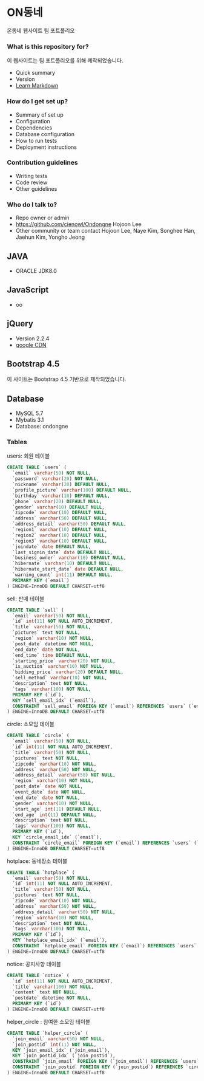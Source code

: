 # ON동네 

온동네 웹사이트 팀 포트폴리오

### What is this repository for?

이 웹사이트는 팀 포트폴리오를 위해 제작되었습니다.
* Quick summary
* Version
* [Learn Markdown](https://bitbucket.org/tutorials/markdowndemo)

### How do I get set up?

* Summary of set up
* Configuration
* Dependencies
* Database configuration
* How to run tests
* Deployment instructions

### Contribution guidelines

* Writing tests
* Code review
* Other guidelines

### Who do I talk to?

* Repo owner or admin
* https://github.com/cienowl/Ondongne
  Hojoon Lee
* Other community or team contact
  Hojoon Lee, Naye Kim, Songhee Han, Jaehun Kim, Yongho Jeong

## JAVA

* ORACLE JDK8.0

## JavaScript

* oo

## jQuery

* Version 2.2.4
* [google CDN](https://ajax.googleapis.com/ajax/libs/jquery/2.2.4/jquery.min.js)

## Bootstrap 4.5

이 사이트는 Bootstrap 4.5 기반으로 제작되었습니다.

## Database

* MySQL 5.7
* Mybatis 3.1
* Database: ondongne

### Tables

users: 회원 테이블

~~~sql
CREATE TABLE `users` (
  `email` varchar(50) NOT NULL,
  `password` varchar(20) NOT NULL,
  `nickname` varchar(20) DEFAULT NULL,
  `profile_picture` varchar(100) DEFAULT NULL,
  `birthday` varchar(10) DEFAULT NULL,
  `phone` varchar(20) DEFAULT NULL,
  `gender` varchar(10) DEFAULT NULL,
  `zipcode` varchar(10) DEFAULT NULL,
  `address` varchar(50) DEFAULT NULL,
  `address_detail` varchar(50) DEFAULT NULL,
  `region1` varchar(10) DEFAULT NULL,
  `region2` varchar(10) DEFAULT NULL,
  `region3` varchar(10) DEFAULT NULL,
  `joindate` date DEFAULT NULL,
  `last_signin_date` date DEFAULT NULL,
  `business_owner` varchar(10) DEFAULT NULL,
  `hibernate` varchar(10) DEFAULT NULL,
  `hibernate_start_date` date DEFAULT NULL,
  `warning_count` int(11) DEFAULT NULL,
  PRIMARY KEY (`email`)
) ENGINE=InnoDB DEFAULT CHARSET=utf8
~~~

sell: 판매 테이블

~~~sql
CREATE TABLE `sell` (
  `email` varchar(50) NOT NULL,
  `id` int(11) NOT NULL AUTO_INCREMENT,
  `title` varchar(50) NOT NULL,
  `pictures` text NOT NULL,
  `region` varchar(10) NOT NULL,
  `post_date` datetime NOT NULL,
  `end_date` date NOT NULL,
  `end_time` time DEFAULT NULL,
  `starting_price` varchar(20) NOT NULL,
  `is_auction` varchar(10) NOT NULL,
  `bidding_price` varchar(20) DEFAULT NULL,
  `sell_method` varchar(10) NOT NULL,
  `description` text NOT NULL,
  `tags` varchar(100) NOT NULL,
  PRIMARY KEY (`id`),
  KEY `sell_email_idx` (`email`),
  CONSTRAINT `sell_email` FOREIGN KEY (`email`) REFERENCES `users` (`email`) ON DELETE CASCADE ON UPDATE CASCADE
) ENGINE=InnoDB DEFAULT CHARSET=utf8
~~~

circle: 소모임 테이블

~~~sql
CREATE TABLE `circle` (
  `email` varchar(50) NOT NULL,
  `id` int(11) NOT NULL AUTO_INCREMENT,
  `title` varchar(50) NOT NULL,
  `pictures` text NOT NULL,
  `zipcode` varchar(10) NOT NULL,
  `address` varchar(50) NOT NULL,
  `address_detail` varchar(50) NOT NULL,
  `region` varchar(10) NOT NULL,
  `post_date` date NOT NULL,
  `event_date` date NOT NULL,
  `end_date` date NOT NULL,
  `gender` varchar(10) NOT NULL,
  `start_age` int(11) DEFAULT NULL,
  `end_age` int(11) DEFAULT NULL,
  `description` text NOT NULL,
  `tags` varchar(100) NOT NULL,
  PRIMARY KEY (`id`),
  KEY `circle_email_idx` (`email`),
  CONSTRAINT `circle_email` FOREIGN KEY (`email`) REFERENCES `users` (`email`) ON DELETE CASCADE ON UPDATE CASCADE
) ENGINE=InnoDB DEFAULT CHARSET=utf8
~~~

hotplace: 동네장소 테이블

~~~sql
CREATE TABLE `hotplace` (
  `email` varchar(50) NOT NULL,
  `id` int(11) NOT NULL AUTO_INCREMENT,
  `title` varchar(50) NOT NULL,
  `pictures` text NOT NULL,
  `zipcode` varchar(10) NOT NULL,
  `address` varchar(50) NOT NULL,
  `address_detail` varchar(50) NOT NULL,
  `region` varchar(10) NOT NULL,
  `description` text NOT NULL,
  `tags` varchar(100) NOT NULL,
  PRIMARY KEY (`id`),
  KEY `hotplace_email_idx` (`email`),
  CONSTRAINT `hotplace_email` FOREIGN KEY (`email`) REFERENCES `users` (`email`) ON DELETE CASCADE ON UPDATE CASCADE
) ENGINE=InnoDB DEFAULT CHARSET=utf8
~~~

notice: 공지사항 테이블

~~~sql
CREATE TABLE `notice` (
  `id` int(11) NOT NULL AUTO_INCREMENT,
  `title` varchar(100) NOT NULL,
  `content` text NOT NULL,
  `postdate` datetime NOT NULL,
  PRIMARY KEY (`id`)
) ENGINE=InnoDB DEFAULT CHARSET=utf8
~~~

helper_circle : 참여한 소모임 테이블

~~~sql
CREATE TABLE `helper_circle` (
  `join_email` varchar(50) NOT NULL,
  `join_postid` int(11) NOT NULL,
  KEY `join_email_idx` (`join_email`),
  KEY `join_postid_idx` (`join_postid`),
  CONSTRAINT `join_email` FOREIGN KEY (`join_email`) REFERENCES `users` (`email`) ON DELETE NO ACTION ON UPDATE NO ACTION,
  CONSTRAINT `join_postid` FOREIGN KEY (`join_postid`) REFERENCES `circle` (`id`) ON DELETE CASCADE ON UPDATE CASCADE
) ENGINE=InnoDB DEFAULT CHARSET=utf8
~~~